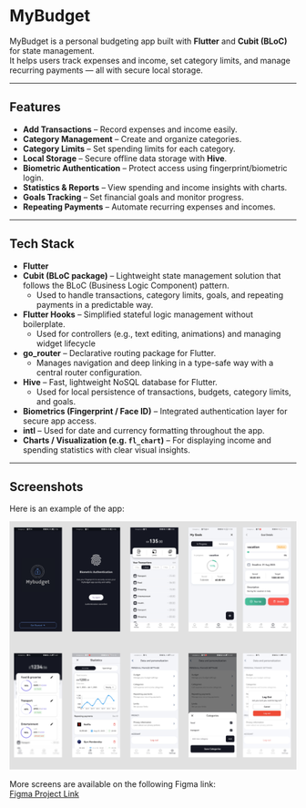 #  MyBudget

MyBudget is a personal budgeting app built with **Flutter** and **Cubit (BLoC)** for state management.  
It helps users track expenses and income, set category limits, and manage recurring payments — all with secure local storage.

---

##  Features

- **Add Transactions** – Record expenses and income easily.
- **Category Management** – Create and organize categories.
- **Category Limits** – Set spending limits for each category.
- **Local Storage** – Secure offline data storage with **Hive**.
- **Biometric Authentication** – Protect access using fingerprint/biometric login.
- **Statistics & Reports** – View spending and income insights with charts.
- **Goals Tracking** – Set financial goals and monitor progress.
- **Repeating Payments** – Automate recurring expenses and incomes.

---

##  Tech Stack

- **Flutter** 
- **Cubit (BLoC package)** – Lightweight state management solution that follows the BLoC (Business Logic Component) pattern.  
  - Used to handle transactions, category limits, goals, and repeating payments in a predictable way.  
- **Flutter Hooks** – Simplified stateful logic management without boilerplate.  
  - Used for controllers (e.g., text editing, animations) and managing widget lifecycle  
- **go_router** – Declarative routing package for Flutter.  
  - Manages navigation and deep linking in a type-safe way with a central router configuration.  
- **Hive** – Fast, lightweight NoSQL database for Flutter.  
  - Used for local persistence of transactions, budgets, category limits, and goals.  
- **Biometrics (Fingerprint / Face ID)** – Integrated authentication layer for secure app access.  
- **intl** – Used for date and currency formatting throughout the app.  
- **Charts / Visualization (e.g. `fl_chart`)** – For displaying income and spending statistics with clear visual insights.  


---

##  Screenshots

Here is an example of the app:

![App Screenshot](assets/icons/mybudget.png)

 More  screens are available on the following Figma link:  
[Figma Project Link](https://www.figma.com/design/ePkDTiwM1Uf4oSEwAAXrHL/CashSavvy?node-id=0-1&p=f&t=xidUCx2aRn437iV7-0)






